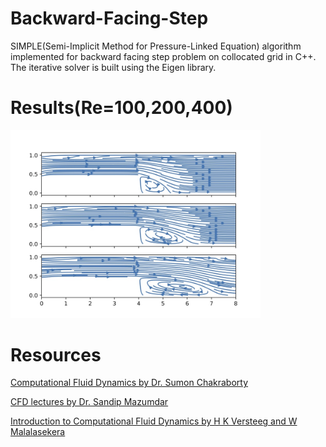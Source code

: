 # Backward-Facing-Step

SIMPLE(Semi-Implicit Method for Pressure-Linked Equation) algorithm implemented for backward facing step problem on collocated grid in C++. The iterative solver is built using the Eigen library. 

# Results(Re=100,200,400)


<p float="left">
  <img src="https://github.com/deepmorzaria/Backward-Facing-Step/blob/main/results/bfs_streamlines.jpg" width="400" > 
</p>


# Resources

[Computational Fluid Dynamics by Dr. Sumon Chakraborty](https://www.youtube.com/playlist?list=PL3zvA_WajfGBi-0-A9goGqB0cbe5-aU4N)

[CFD lectures by Dr. Sandip Mazumdar](https://www.youtube.com/playlist?list=PLVuuXJfoPgT4gJcBAAFPW7uMwjFKB9aqT)

[Introduction to Computational Fluid Dynamics by H K Versteeg and W Malalasekera](http://ftp.demec.ufpr.br/disciplinas/TM702/Versteeg_Malalasekera_2ed.pdf)

